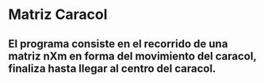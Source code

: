 # Matriz Caracol

## El programa consiste en el recorrido de una matriz nXm en forma del movimiento del caracol, finaliza hasta llegar al centro del caracol.

